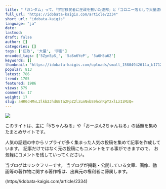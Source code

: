 ```yaml
---
title: "「ガンダム」って、「宇宙移民者に圧政を敷いた連邦」と「コロニー落としで大量虐殺のジオン」 どっちが悪いんや？"
full_url: "https://idobata-kaigis.com/article/2334"
short_url: "idobata-kaigis"
language: "ja"
date: 
lastmod: 
draft: false
author: []
categories: []
tags: ['圧政', '大量', '宇宙']
encoded_tags: ['5Zyn5pS_', '5aSn6YeP', '5a6H5a6Z']
keywords: []
thumbnail: "https://idobata-kaigis.com/uploads/small_15804942614a_b171260538.jpg"
popular: 813
latest: 786
trend: 1705
featured: 1986
views: 579
comments: 17
weight: 17
slug: aHR0cHMvL2lkb2JhdGEta2FpZ2lzLmNvbS9hcnRpY2xlLzIzMzQ=
---
```


![](https://idobata-kaigis.com/uploads/small_15804942614a_b171260538.jpg)

<div><p class=''>このサイトは、主に「5ちゃんねる」や「おーぷん2ちゃんねる」の話題を集めたまとめサイトです。</p><p>人気の話題の中からリプライが多く集まった人気の投稿を集めて記事を作成しています。 記事だけではなく元の投稿にもコメントをする事ができますので、 お気軽にコメントを残していってください。</p><p class=''>当ブログはリンクフリーです。 当ブログが掲載・公開している文章、画像、動画等の著作物に関する著作権は、出典元の権利者に帰属します。</p></div>

(https//idobata-kaigis.com/article/2334)
